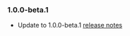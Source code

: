 ### 1.0.0-beta.1

- Update to 1.0.0-beta.1 [release notes](https://github.com/nedeco/fama/releases/tag/1.0.0-beta.1)
